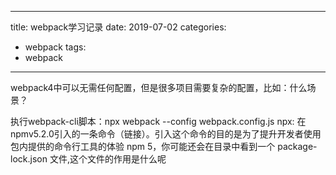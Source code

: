 
---
title: webpack学习记录
date: 2019-07-02
categories:
 - webpack
tags:
 - webpack
---

webpack4中可以无需任何配置，但是很多项目需要复杂的配置，比如：什么场景？

执行webpack-cli脚本：npx webpack --config webpack.config.js
npx: 在 npmv5.2.0引入的一条命令（链接）。引入这个命令的目的是为了提升开发者使用包内提供的命令行工具的体验
 npm 5，你可能还会在目录中看到一个 package-lock.json 文件,这个文件的作用是什么呢
